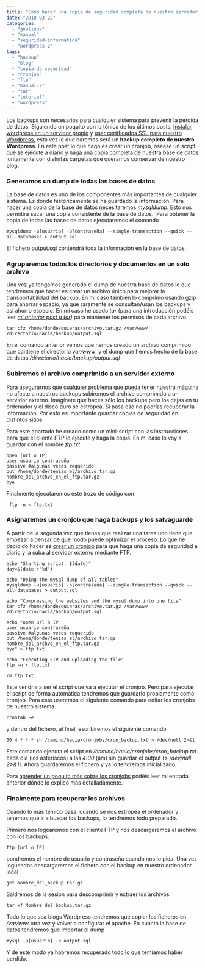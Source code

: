 ```yaml
---
title: "Como hacer una copia de seguridad completa de nuestro servidor, base de datos y Wordpress"
date: "2018-03-22"
categories: 
  - "gnulinux"
  - "manual"
  - "seguridad-informatica"
  - "wordpress-2"
tags: 
  - "backup"
  - "blog"
  - "copia-de-seguridad"
  - "cronjob"
  - "ftp"
  - "manual-2"
  - "tar"
  - "tutorial"
  - "wordpress"
---
```


Los backups son necesarios para cualquier sistema para prevenir la pérdida de datos. Siguiendo un poquito con la tónica de los últimos posts, [instalar wordpress en un servidor propio](https://rocreguant.com/instalar-wordpress-en-un-servidor-propio/1173) y [usar certificados SSL para nuestro Wordpress](http://como-forzar-wordpress-para-que-use-un-certificado-ssl-gratis-mediante-un-plugin/1177), esta vez lo que haremos será un **backup completo de nuestro Wordpress**. En este post lo que hago es crear un cronjob, osease un script que se ejecute a diario y haga una copia completa de nuestra base de datos juntamente con distintas carpetas que queramos conservar de nuestro blog.

### Generamos un dump de todas las bases de datos

La base de datos es uno de los componentes más importantes de cualquier sistema. Es donde históricamente se ha guardado la información. Para hacer una copia de la base de datos necesitaremos _mysqldump_. Esto nos permitirá sacar una copia consistente de la base de datos.  Para obtener la copia de todas las bases de datos ejecutaremos el comando

```
mysqldump -u[usuario] -p[contraseña] --single-transaction --quick --all-databases > output.sql
```

El fichero output.sql contendrá toda la información en la base de datos.

### Agruparemos todos los directorios y documentos en un solo archivo

Una vez ya tengamos generado el dump de nuestra base de datos lo que tendremos que hacer es crear un archivo único para mejorar la transportabilidad del backup. En mi caso también lo comprimo usando gzip para ahorrar espacio, ya que raramente se consultan/usan los backups y así ahorro espacio. En mi caso he usado _tar_ (para una introducción podéis leer _[mi anterior post a tar](https://rocreguant.com/manual-del-comando-tar-en-gnulinux/216))_ para mantener los permisos de cada archivo.

```
tar cfz /home/donde/quieras/archivo.tar.gz /var/www/ /directorio/hacia/backup/output.sql
```

En el comando anterior vemos que hemos creado un archivo comprimido que contiene el directorio _var/www_, y el dump que hemos hecho de la base de datos _/directorio/hacia/backup/output.sql_

### Subiremos el archivo comprimido a un servidor externo

Para asegurarnos que cualquier problema que pueda tener nuestra máquina no afecte a nuestros backups subiremos el archivo comprimido a un servidor externo. Imagínate que haces sólo los backups pero los dejas en tu ordenador y el disco duro se estropea. Si pasa eso no podrías recuperar la información. Por esto es importante guardar copias de seguridad en distintos sitios.

Para este apartado he creado como un mini-script con las instrucciones para que el cliente FTP lo ejecute y haga la copia. En mi caso lo voy a guardar con el nombre _ftp.txt_

```
open [url o IP]
user usuario contraseña
passive #algunas veces requerido
put /home/donde/tenías_el/archivo.tar.gz nombre_del_archvo_en_el_ftp.tar.gz
bye
```

Finalmente ejecutaremos este trozo de código con

```
 ftp -n < ftp.txt
```

### Asignaremos un cronjob que haga backups y los salvaguarde

A partir de la segunda vez que tienes que realizar una tarea uno tiene que empezar a pensar de que modo puede optimizar el proceso. Lo que he decidido hacer es [crear un cronjob](https://rocreguant.com/como-ejecutar-una-tarea-periodicamente-en-ubuntu-linux/872) para que haga una copia de seguridad a diario y la suba al servidor externo mediante FTP.

```
echo "Starting script: $(date)"
day=$(date +"%d")

echo "Doing the mysql dump of all tables"
mysqldump -u[usuario] -p[contraseña] --single-transaction --quick --all-databases > output.sql

echo "Compressing the websites and the mysql dump into one file"
tar cfz /home/donde/quieras/archivo.tar.gz /var/www/ /directorio/hacia/backup/output.sql

echo "open url o IP 
user usuario contraseña 
passive #algunas veces requerido 
put /home/donde/tenías_el/archivo.tar.gz nombre_del_archvo_en_el_ftp.tar.gz 
bye" > ftp.txt

echo "Executing FTP and uploading the file"
ftp -n < ftp.txt

rm ftp.txt
```

Este vendría a ser el script que va a ejecutar el cronjob. Pero para ejecutar el script de forma automática tendremos que guardarlo propiamente como cronjob. Para esto usaremos el siguiente comando para editar los cronjobs de nuestro sistema.

```
crontab -e
```

y dentro del fichero, al final, escribiremos el siguiente comando

```
00 4 * * * sh /camino/hacia/cronjobs/cron_backup.txt > /dev/null 2>&1
```

Este comando ejecuta el script en _/camino/hacia/cronjobs/cron\_backup.txt_ cada día (los asteriscos) a las _4:00_ (am) sin guardar el output (_\> /dev/null 2>&1_). Ahora guardaremos el fichero y ya lo tendremos inicializado.

Para [aprender un poquito más sobre los cronjobs](https://rocreguant.com/como-ejecutar-una-tarea-periodicamente-en-ubuntu-linux/872) podéis leer mi entrada anterior dónde lo explico más detalladamente.

### Finalmente para recuperar los archivos

Cuando lo más temido pasa, cuando se nos estropea el ordenador y tenemos que ir a buscar los backups, lo tendremos todo preparado.

Primero nos logearemos con el cliente FTP y nos descargaremos el archivo con los backups.

```
ftp [url o IP]
```

pondremos el nombre de usuario y contraseña cuando nos lo pida. Una vez logueados descargaremos el fichero con el backup en nuestro ordenador local

```
get Nombre_del_backup.tar.gz
```

Saldremos de la sesión para descomprimir y extraer los archivos

```
tar xf Nombre_del_backup.tar.gz
```

Todo lo que sea blogs Wordpress tendremos que copiar los ficheros en _/var/ww/_ otra vez y volver a configurar el apache. En cuanto la base de datos tendremos que importar el dump

```
mysql -u[usuario] -p output.sql
```

Y de este modo ya habremos recuperado todo lo que temíamos haber perdido.
